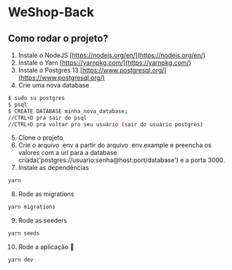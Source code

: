 # WeShop-Back

## Como rodar o projeto?

1. Instale o NodeJS [https://nodejs.org/en/](https://nodejs.org/en/)
2. Instale o Yarn [https://yarnpkg.com/](https://yarnpkg.com/)
3. Instale o Postgres 13 [https://www.postgresql.org/](https://www.postgresql.org/)
4. Crie uma nova database

  ```bash
  $ sudo su postgres
  $ psql
  $ CREATE DATABASE minha_nova_database;
  //CTRL+D pra sair do psql
  //CTRL+D pra voltar pro seu usuário (sair do usuário postgres)
  ```

5. Clone o projeto
6. Crie o arquivo .env a partir do arquivo .env.example e preencha os valores com a url para a database criada('postgres://usuario:senha@host:port/database')  e a porta 3000.
7. Instale as dependências

  ```bash
  yarn
  ```

8. Rode as migrations

  ```bash
  yarn migrations
  ```

9. Rode as seeders

  ```bash
  yarn seeds
  ```

10. Rode a aplicação 🙂

  ```bash
  yarn dev
  ```
